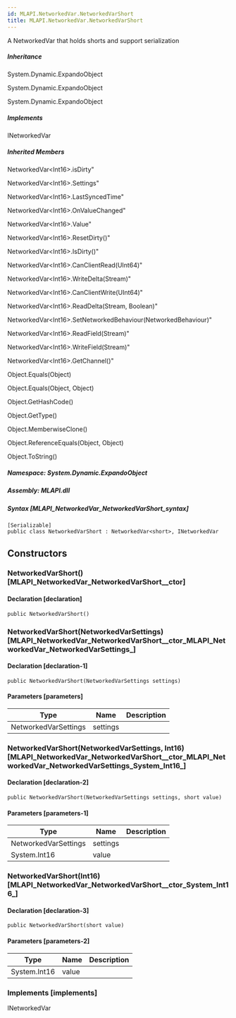 ```yaml
---  
id: MLAPI.NetworkedVar.NetworkedVarShort  
title: MLAPI.NetworkedVar.NetworkedVarShort  
---
```


<div class="markdown level0 summary" markdown="1">

A NetworkedVar that holds shorts and support serialization

</div>

<div class="markdown level0 conceptual" markdown="1">

</div>

<div class="inheritance" markdown="1">

##### Inheritance

<div class="level0" markdown="1">

System.Dynamic.ExpandoObject

</div>

<div class="level1" markdown="1">

System.Dynamic.ExpandoObject

</div>

<div class="level2" markdown="1">

System.Dynamic.ExpandoObject

</div>

</div>

<div markdown="1" classs="implements">

##### Implements

<div markdown="1">

INetworkedVar

</div>

</div>

<div class="inheritedMembers" markdown="1">

##### Inherited Members

<div markdown="1">

NetworkedVar\<Int16\>.isDirty"

</div>

<div markdown="1">

NetworkedVar\<Int16\>.Settings"

</div>

<div markdown="1">

NetworkedVar\<Int16\>.LastSyncedTime"

</div>

<div markdown="1">

NetworkedVar\<Int16\>.OnValueChanged"

</div>

<div markdown="1">

NetworkedVar\<Int16\>.Value"

</div>

<div markdown="1">

NetworkedVar\<Int16\>.ResetDirty()"

</div>

<div markdown="1">

NetworkedVar\<Int16\>.IsDirty()"

</div>

<div markdown="1">

NetworkedVar\<Int16\>.CanClientRead(UInt64)"

</div>

<div markdown="1">

NetworkedVar\<Int16\>.WriteDelta(Stream)"

</div>

<div markdown="1">

NetworkedVar\<Int16\>.CanClientWrite(UInt64)"

</div>

<div markdown="1">

NetworkedVar\<Int16\>.ReadDelta(Stream, Boolean)"

</div>

<div markdown="1">

NetworkedVar\<Int16\>.SetNetworkedBehaviour(NetworkedBehaviour)"

</div>

<div markdown="1">

NetworkedVar\<Int16\>.ReadField(Stream)"

</div>

<div markdown="1">

NetworkedVar\<Int16\>.WriteField(Stream)"

</div>

<div markdown="1">

NetworkedVar\<Int16\>.GetChannel()"

</div>

<div markdown="1">

Object.Equals(Object)

</div>

<div markdown="1">

Object.Equals(Object, Object)

</div>

<div markdown="1">

Object.GetHashCode()

</div>

<div markdown="1">

Object.GetType()

</div>

<div markdown="1">

Object.MemberwiseClone()

</div>

<div markdown="1">

Object.ReferenceEquals(Object, Object)

</div>

<div markdown="1">

Object.ToString()

</div>

</div>

##### **Namespace**: System.Dynamic.ExpandoObject

##### **Assembly**: MLAPI.dll

##### Syntax [MLAPI_NetworkedVar_NetworkedVarShort_syntax]

    [Serializable]
    public class NetworkedVarShort : NetworkedVar<short>, INetworkedVar

## Constructors 

### NetworkedVarShort() [MLAPI_NetworkedVar_NetworkedVarShort__ctor]

<div class="markdown level1 summary" markdown="1">

</div>

<div class="markdown level1 conceptual" markdown="1">

</div>

#### Declaration [declaration]

    public NetworkedVarShort()

### NetworkedVarShort(NetworkedVarSettings) [MLAPI_NetworkedVar_NetworkedVarShort__ctor_MLAPI_NetworkedVar_NetworkedVarSettings_]

<div class="markdown level1 summary" markdown="1">

</div>

<div class="markdown level1 conceptual" markdown="1">

</div>

#### Declaration [declaration-1]

    public NetworkedVarShort(NetworkedVarSettings settings)

#### Parameters [parameters]

| Type                 | Name     | Description |
|----------------------|----------|-------------|
| NetworkedVarSettings | settings |             |

### NetworkedVarShort(NetworkedVarSettings, Int16) [MLAPI_NetworkedVar_NetworkedVarShort__ctor_MLAPI_NetworkedVar_NetworkedVarSettings_System_Int16_]

<div class="markdown level1 summary" markdown="1">

</div>

<div class="markdown level1 conceptual" markdown="1">

</div>

#### Declaration [declaration-2]

    public NetworkedVarShort(NetworkedVarSettings settings, short value)

#### Parameters [parameters-1]

| Type                 | Name     | Description |
|----------------------|----------|-------------|
| NetworkedVarSettings | settings |             |
| System.Int16         | value    |             |

### NetworkedVarShort(Int16) [MLAPI_NetworkedVar_NetworkedVarShort__ctor_System_Int16_]

<div class="markdown level1 summary" markdown="1">

</div>

<div class="markdown level1 conceptual" markdown="1">

</div>

#### Declaration [declaration-3]

    public NetworkedVarShort(short value)

#### Parameters [parameters-2]

| Type         | Name  | Description |
|--------------|-------|-------------|
| System.Int16 | value |             |

### Implements [implements]

<div markdown="1">

INetworkedVar

</div>
